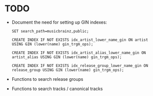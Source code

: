 # TODO

* Document the need for setting up GIN indexes:

    ```
    SET search_path=musicbrainz,public;

    CREATE INDEX IF NOT EXISTS idx_artist_lower_name_gin ON artist USING GIN (lower(name) gin_trgm_ops);

    CREATE INDEX IF NOT EXISTS idx_artist_alias_lower_name_gin ON artist_alias USING GIN (lower(name) gin_trgm_ops);

    CREATE INDEX IF NOT EXISTS idx_release_group_lower_name_gin ON release_group USING GIN (lower(name) gin_trgm_ops);
    ```
* Functions to search release groups
* Functions to search tracks / canonical tracks